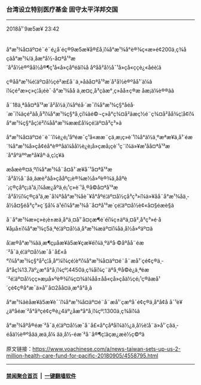 ### 台湾设立特别医疗基金 固守太平洋邦交国
------------------------

<div class="published">
 <span class="date" title="ä¸­å½æ¶é´">
  <time datetime="2018-09-05T23:42:57+08:00">
   2018å¹´9æ5æ¥ 23:42
  </time>
 </span>
</div>
<br/>
<div class="wsw">
 <p>
  å°æ¹¾å¤äº¤é¨é¨é¿å´éç®9æ5æ¥å®£å¸ï¼å°æ¹¾å°è®¾ç«æ»é¢200ä¸ç¾åçâå°æ¹¾/ä¸­åæ°å½-å¤ªå¹³æ´å²å½è®ºåå½å®¶ç¹å«å»çåºéâï¼å åºåå²å½å¯¹å»çå«ççè¿«åéè¦ã
 </p>
 <p>
  ç®åå°æ¹¾é¦äº¤å½çé²æ­£å¨ä¸»åâå¤ªå¹³æ´å²å½è®ºåå¹´ä¼â ï¼çé²æ»ç»ç¦å¡éè¯·å°æ¹¾åå ä¸æ­¤ç¸å³çâæ°¸ç»­åå±ç®æ åæ¡ä¼è®®âã
 </p>
 <p>
  å¨18ä¸ªåå¤ªå¹³æ´å²å½ä¸­ï¼åºéå·´æ¯ï¼å°æ¹¾ç§°åéå·´æ¯ï¼ãçé²ãå¸å³ï¼å°æ¹¾ç§°å¸çï¼ãé©¬ç»å°ç¾¤å²ãæç½é¨ç¾¤å²åå¾ç¦å¢ï¼å°æ¹¾ç§°åç¦é²ï¼åå°æ¹¾ææ­£å¼çé¦äº¤å³ç³»ã
 </p>
 <p>
  å°æ¹¾å¤äº¤é¨è¯´ï¼è¿é¡¹åºéæ¯ç¹å«ææ¨çä¸æ¡ç»è´¹ï¼å°ä½ä¸ºæªæ¥ä¸å¹´éæ´¾å°æ¹¾å»çå¢éå°è®ºåä¼åå½è¿è¡å»çæå¡çè´¹ç¨ï¼ä»¥æ¹åå¤ªå¹³æ´å°åºäººæ°å¥åº·ä¸ç¦ç¥ã
 </p>
 <p>
  æåæè®¤ä¸ºï¼å°æ¹¾å¨å¤å¹´æ¥å¯¹å¤ªå¹³æ´å²å½å¨åä¸ãæè²ãå»çååºç¡è®¾æ½å»ºè®¾ä¸ååºè´¡ç®çåºç¡ä¹ä¸ï¼åæ¿åºä¸é¡¹ç»è´¹å¸®å©å¤ªå¹³æ´å²å½ï¼ç®çä¹ä¸æ¯å¼ºåå°æ¹¾åè¯¥å°åºé¦äº¤å½çå³ç³»ï¼ä»¥åå¨å°æ¹¾åä¸­å½å¤§éå³ç³»ç´§å¼ ä¹éï¼å°æ¹¾å¨å¤ªå¹³æ´çé¦äº¤å½è¢«å¤§éæè§ã
 </p>
 <p>
  å¨å°æ¹¾æ»ç»è¡è±æä¸å°ä¸¤å¹´å¤çæ¶é´éï¼ç±äºä¸¤å²¸å³ç³»é·å¥åµå±ï¼å°æ¹¾ç5ä¸ªé¦äº¤å½ä¸å°æ¹¾æ­äº¤ï¼åä¸­å½å»ºäº¤ã
 </p>
 <p>
  å¦æ®å°æ¹¾ãä¸­æ¶çµå­æ¥ã5æ¥çæ¥éï¼ä¸ºäºå·©åºåå¨éæ´²å¯ä¸é¦äº¤å½æ¯å¨å£«å°ï¼å°æ¹¾ç§°å²ç¦å¸å°¼ï¼çé¦è°ï¼å°æ¹¾å¤äº¤é¨å¨æå¹´çé¢ç®ä¸­å°åç¼13.7äº¿æ°å°å¸ï¼çº¦4450ä¸ç¾åï¼ç¨äºå¸®å©è¿ä¸ªéæ´²é¦äº¤å½çç»æµå»ºè®¾ï¼ç¤¾ä¼åå±åå«çå»çåä½ç­é¡¹ç®ãæå¹´çé¢ç®å°æ¯ä»å¹´å¤2åå¤ä¸æ°å°å¸ã
 </p>
 <p>
  å°æ¹¾ãèåæ¥ã5æ¥è¯´ï¼å°æ¹¾å¤äº¤é¨å¨æå¹´çæºå¯é¢ç®ä¸­å°å¢å å¯¹è¥¿äºåéæ´²å°åºçé¢ç®è¿4äº¿åæ°å°å¸ï¼çº¦1300ä¸ç¾åï¼ã
 </p>
 <p>
  å°æ¹¾åºå®éæ´²å¯ä¸é¦äº¤å½æ¯å¨å£«å°çåªåï¼ä½¿ä¸­å½è¦å¨ä»å¹´çâä¸­éåä½è®ºåâä¸æä¸å¼ âä¸­å½-éæ´²å¨å®¶ç¦âçæ¿æè½ç©ºã
 </p>
</div>

原文链接：https://www.voachinese.com/a/news-taiwan-sets-up-us-2-million-health-care-fund-for-pacific-20180905/4558795.html


------------------------
#### [禁闻聚合首页](https://github.com/gfw-breaker/banned-news/blob/master/README.md) &nbsp;|&nbsp;  [一键翻墙软件](https://github.com/gfw-breaker/nogfw/blob/master/README.md)